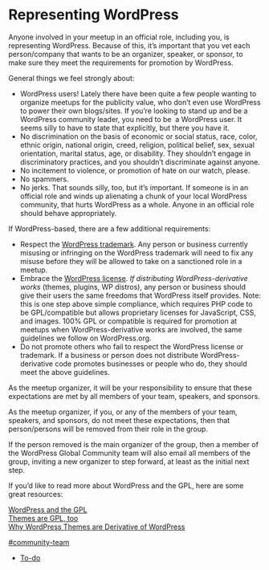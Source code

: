 # Representing WordPress

Anyone involved in your meetup in an official role, including you, is representing WordPress. Because of this, it’s important that you vet each person/company that wants to be an organizer, speaker, or sponsor, to make sure they meet the requirements for promotion by WordPress.

General things we feel strongly about:

*   WordPress users! Lately there have been quite a few people wanting to organize meetups for the publicity value, who don’t even use WordPress to power their own blogs/sites. If you’re looking to stand up and be a WordPress community leader, you need to be  a WordPress user. It seems silly to have to state that explicitly, but there you have it.
*   No discrimination on the basis of economic or social status, race, color, ethnic origin, national origin, creed, religion, political belief, sex, sexual orientation, marital status, age, or disability. They shouldn’t engage in discriminatory practices, and you shouldn’t discriminate against anyone.
*   No incitement to violence, or promotion of hate on our watch, please.
*   No spammers.
*   No jerks. That sounds silly, too, but it’s important. If someone is in an official role and winds up alienating a chunk of your local WordPress community, that hurts WordPress as a whole. Anyone in an official role should behave appropriately.

If WordPress-based, there are a few additional requirements:

*   Respect the [WordPress trademark](http://wordpressfoundation.org/trademark-policy/). Any person or business currently misusing or infringing on the WordPress trademark will need to fix any misuse before they will be allowed to take on a sanctioned role in a meetup.
*   Embrace the [WordPress license](https://wordpress.org/about/license/). *If distributing WordPress-derivative works* (themes, plugins, WP distros), any person or business should give their users the same freedoms that WordPress itself provides. Note: this is one step above simple compliance, which requires PHP code to be GPL/compatible but allows proprietary licenses for JavaScript, CSS, and images. 100% GPL or compatible is required for promotion at meetups when WordPress-derivative works are involved, the same guidelines we follow on WordPress.org.
*   Do not promote others who fail to respect the WordPress license or trademark. If a business or person does not distribute WordPress-derivative code promotes businesses or people who do, they should meet the above guidelines.

As the meetup organizer, it will be your responsibility to ensure that these expectations are met by all members of your team, speakers, and sponsors.

As the meetup organizer, if you, or any of the members of your team, speakers, and sponsors, do not meet these expectations, then that person/persons will be removed from their role in the group.

If the person removed is the main organizer of the group, then a member of the WordPress Global Community team will also email all members of the group, inviting a new organizer to step forward, at least as the initial next step.

If you’d like to read more about WordPress and the GPL, here are some great resources:

[WordPress and the GPL](http://wordpress.tv/2009/10/13/matt-mullenweg-wordpress-gpl/)  
[Themes are GPL, too](https://wordpress.org/news/2009/07/themes-are-gpl-too/)  
[Why WordPress Themes are Derivative of WordPress](http://markjaquith.wordpress.com/2010/07/17/why-wordpress-themes-are-derivative-of-wordpress/)

[#community-team](https://make.wordpress.org/community/tag/community-team/)

*   [To-do](# "To-do")